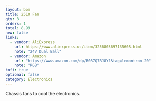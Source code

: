 ```yaml
---
layout: bom
title: 2510 Fan
qty: 3
orders: 1
total: 8.99
new: false
links: 
  - vendor: AliExpress
    url: https://www.aliexpress.us/item/3256803697135608.html
    note: "24V Dual Ball"
  - vendor: Amazon
    url: "https://www.amazon.com/dp/B087Q7BJ8Y?&tag=lemontron-20"
    note: "RGB"
kofi: true
optional: false
category: Electronics
---
```


Chassis fans to cool the electronics.